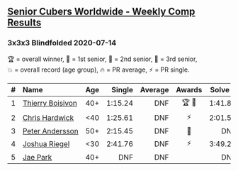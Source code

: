 <style>table {white-space: nowrap;}</style>

## [Senior Cubers Worldwide - Weekly Comp Results](/scw-comp/results/)
### 3x3x3 Blindfolded 2020-07-14

<span style="white-space: nowrap;">🏆 = overall winner</span>, <span style="white-space: nowrap;">🥇 = 1st senior</span>, <span style="white-space: nowrap;">🥈 = 2nd senior</span>, <span style="white-space: nowrap;">🥉 = 3rd senior</span>, <span style="white-space: nowrap;">💥 = overall record (age group)</span>, <span style="white-space: nowrap;">🔥 = PR average</span>, <span style="white-space: nowrap;">⚡ = PR single</span>.

| # | Name | Age | Single | Average | Awards | Solve 1 | Solve 2 | Solve 3 | Video |
| :--: | :-- | :--: | --: | --: | :--: | --: | --: | --: | :-- |
| 1 | [Thierry Boisivon](../../persons/thierry_boisivon/333bf.md) | 40+ | 1:15.24 | DNF | 🏆 🥇 | 1:41.83 | DNF | 1:15.24 | [Link](https://www.facebook.com/events/2796452740585923/permalink/2800578430173354) |
| 2 | [Chris Hardwick](../../persons/chris_hardwick/333bf.md) | <40 | 1:25.61 | DNF | ⚡ | 2:01.53 | DNF | 1:25.61 | [Link](https://www.facebook.com/events/2796452740585923/permalink/2797749197122944) |
| 3 | [Peter Andersson](../../persons/peter_andersson/333bf.md) | 50+ | 2:15.45 | DNF | 🥈 | DNF | 3:40.25 | 2:15.45 | [Link](https://www.facebook.com/events/2796452740585923/permalink/2797842793780251) |
| 4 | [Joshua Riegel](../../persons/joshua_riegel/333bf.md) | <30 | 2:41.76 | DNF | ⚡ | 3:49.23 | DNF | 2:41.76 | [Link](https://www.facebook.com/events/2796452740585923/permalink/2800577833506747) |
| 5 | [Jae Park](../../persons/jae_park/333bf.md) | 40+ | DNF | DNF |  | DNF | DNF | DNF | [Link](https://www.facebook.com/events/2796452740585923/permalink/2801280903436440) |

<!-- Global site tag (gtag.js) - Google Analytics -->
<script async src="https://www.googletagmanager.com/gtag/js?id=UA-86348435-3"></script>
<script>window.dataLayer = window.dataLayer || []; function gtag() {dataLayer.push(arguments);} gtag('js', new Date()); gtag('config', 'UA-86348435-3');</script>
